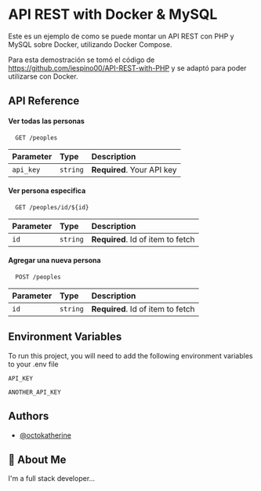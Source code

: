 # API REST with Docker & MySQL

Este es un ejemplo de como se puede montar un API REST con PHP y MySQL sobre Docker, utilizando Docker Compose.

Para esta demostración se tomó el código de https://github.com/iespino00/API-REST-with-PHP y se adaptó para poder utilizarse con Docker.


## API Reference

#### Ver todas las personas

```http
  GET /peoples
```

| Parameter | Type     | Description                |
| :-------- | :------- | :------------------------- |
| `api_key` | `string` | **Required**. Your API key |

#### Ver persona especifica

```http
  GET /peoples/id/${id}
```

| Parameter | Type     | Description                       |
| :-------- | :------- | :-------------------------------- |
| `id`      | `string` | **Required**. Id of item to fetch |

#### Agregar una nueva persona

```http
  POST /peoples
```

| Parameter | Type     | Description                       |
| :-------- | :------- | :-------------------------------- |
| `id`      | `string` | **Required**. Id of item to fetch |

## Environment Variables

To run this project, you will need to add the following environment variables to your .env file

`API_KEY`

`ANOTHER_API_KEY`


## Authors

- [@octokatherine](https://www.github.com/octokatherine)


## 🚀 About Me
I'm a full stack developer...


